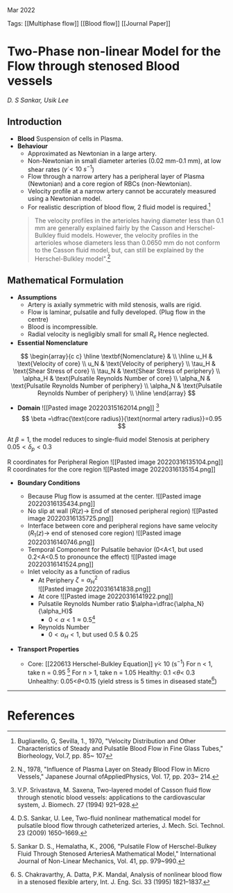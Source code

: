 Mar 2022
    

Tags: [[Multiphase flow]] [[Blood flow]] [[Journal Paper]]

# Two-Phase non-linear Model for the Flow through stenosed Blood vessels
*D. S Sankar, Usik Lee*

## Introduction
- **Blood**
   Suspension of cells in Plasma. 
- **Behaviour**
  - Approximated as Newtonian in a large artery.
  - Non-Newtonian in small diameter arteries (0.02 mm-0.1 mm), at low shear rates ($\dot \gamma<10 \ s^{-1}$)
  - Flow through a narrow artery has a peripheral layer of Plasma (Newtonian) and a core region of RBCs (non-Newtonian).
  - Velocity profile at a narrow artery cannot be accurately measured using a Newtonian model.  
  - For realistic description of blood flow, 2 fluid model is required.[^1]
  >  The velocity profiles in the arterioles having diameter less than 0.1 mm are generally explained fairly by the Casson and Herschel-Bulkley fluid models. However, the velocity profiles in the arterioles whose diameters less than 0.0650 mm do not conform to the Casson fluid model, but, can still be explained by the Herschel-Bulkley model".[^2]
## Mathematical Formulation
- **Assumptions**
  - Artery is axially symmetric with mild stenosis, walls are rigid. 
  - Flow is laminar, pulsatile and fully developed. (Plug flow in the centre)
  - Blood is incompressible. 
  - Radial velocity is negligibly small for small $R_e$ Hence neglected.
- **Essential Nomenclature**

$$
\begin{array}{c c}
\hline
 \textbf{Nomenclature} &    \\ 
\hline
	u_H & \text{Velocity of core}    \\
	u_N & \text{Velocity of periphery}    \\
	\tau_H & \text{Shear Stress of core}    \\
	\tau_N & \text{Shear Stress of periphery}    \\
	\alpha_H & \text{Pulsatile Reynolds Number of core}    \\
	\alpha_N & \text{Pulsatile Reynolds Number of periphery}    \\
	\alpha_N & \text{Pulsatile Reynolds Number of periphery}    \\
\hline
\end{array}
$$


- **Domain**
![[Pasted image 20220315162014.png]]
[^6]
$$
\beta =\dfrac{\text{core radius}}{\text{normal artery radius}}=0.95
$$

At $\beta=1$, the model reduces to single-fluid model
Stenosis at periphery $0.05<\delta_p<0.3$

  R coordinates for Peripheral Region
  ![[Pasted image 20220316135104.png]]
  R coordinates for the core region 
  ![[Pasted image 20220316135154.png]]
- **Boundary Conditions**
  - Because Plug flow is assumed at the center.
  ![[Pasted image 20220316135434.png]]
  - No slip at wall ($R(z)\rightarrow$ End of stenosed peripheral region)
  ![[Pasted image 20220316135725.png]]
  -  Interface between core and peripheral regions have same velocity ($R_1(z)\rightarrow$ end of stenosed core region)
  ![[Pasted image 20220316140746.png]]
  - Temporal Component for Pulsatile behavior (0<A<1, but used 0.2<A<0.5 to pronounce the effect)
  ![[Pasted image 20220316141524.png]]
  - Inlet velocity as a function of radius 
	  - At Periphery $\zeta = \alpha_H ^2$   
	  ![[Pasted image 20220316141838.png]]
	  - At core
		  ![[Pasted image 20220316141922.png]]
	- Pulsatile Reynolds Number ratio $\alpha=\dfrac{\alpha_N}{\alpha_H}$
		- $0<\alpha<1\approx 0.5$[^3]
	- Reynolds Number
		- $0<\alpha_H<1$, but used $0.5 \ \& \ 0.25$  
  
- **Transport Properties**
  - Core: [[220613 Herschel-Bulkley Equation]]
	  $\dot \gamma <$ 10 (s$^{-1}$)
	  For n < 1, take n = 0.95 [^4]
	  For n > 1, take n = 1.05
	  Healthy:
			0.1 <$\theta$< 0.3 
	  Unhealthy:
			0.05<$\theta$<0.15 (yield stress is 5 times in diseased state[^5])
	  


---
# References
[^1]: Bugliarello, G, Sevilla, 1., 1970, "Velocity Distribution and Other Characteristics of Steady and Pulsatile Blood Flow in Fine Glass Tubes," Biorheology, Vol.7, pp. 85~ 107
[^2]: N., 1978, "Influence of Plasma Layer on Steady Blood Flow in Micro Vessels," Japanese Journal ofAppliedPhysics, Vol. 17, pp. 203~ 214. 
[^3]: D.S. Sankar, U. Lee, Two-fluid nonlinear mathematical model for pulsatile blood flow through catheterized arteries, J. Mech. Sci. Technol. 23 (2009) 1650–1669.
[^4]: Sankar D. S., Hemalatha, K., 2006, "Pulsatile Flow of Herschel-Bulkey Fluid Through Stenosed ArteriesA Mathematical Model," International Journal of Non-Linear Mechanics, Vol. 41, pp. 979~990.
[^5]: S. Chakravarthy, A. Datta, P.K. Mandal, Analysis of nonlinear blood flow in a stenosed flexible artery, Int. J. Eng. Sci. 33 (1995) 1821–1837.
[^6]: V.P. Srivastava, M. Saxena, Two-layered model of Casson fluid flow through stenotic blood vessels: applications to the cardiovascular system, J. Biomech. 27 (1994) 921–928.
